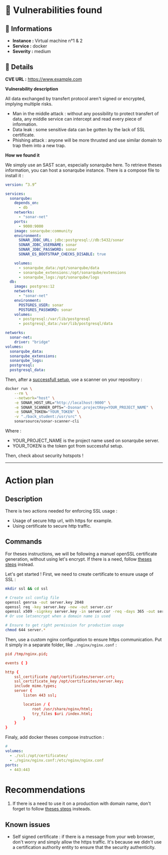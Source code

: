 # 🐛 Vulnerabilities found

## 📖 Informations

- **Instance :** Virtual machine n°1 & 2
- **Service :** docker
- **Severity :** medium

## 🔎 Details

**CVE URL :** https://www.example.com

**Vulnerability description**

All data exchanged by transfert protocol aren't signed or encrypted, implying multiple risks.

- Man in the middle attack : without any possibility to protect transfert of data, any middle service can intercept and read every piece of information.
- Data leak : some sensitive data can be gotten by the lack of SSL certificate.
- Phishing attack : anyone will be more thrusted and use similar domain to trap them into a new trap.

**How we found it**

We simply use an SAST scan, especially sonarqube here.
To retrieve theses information, you can host a sonarqube instance. There is a compose file to install it :

```Yaml
version: “3.9”

services:
  sonarqube:
    depends_on:
      - db
    networks:
      - "sonar-net"
    ports:
      - 9000:9000
    image: sonarqube:community
    environment:
      SONAR_JDBC_URL: jdbc:postgresql://db:5432/sonar
      SONAR_JDBC_USERNAME: sonar
      SONAR_JDBC_PASSWORD: sonar
      SONAR_ES_BOOTSTRAP_CHECKS_DISABLE: true

    volumes:
      - sonarqube_data:/opt/sonarqube/data
      - sonarqube_extensions:/opt/sonarqube/extensions
      - sonarqube_logs:/opt/sonarqube/logs
  db:
    image: postgres:12
    networks:
      - "sonar-net"
    environment:
      POSTGRES_USER: sonar
      POSTGRES_PASSWORD: sonar
    volumes:
      - postgresql:/var/lib/postgresql
      - postgresql_data:/var/lib/postgresql/data

networks:
  sonar-net:
    driver: "bridge"
volumes:
  sonarqube_data:
  sonarqube_extensions:
  sonarqube_logs:
  postgresql:
  postgresql_data:

```

Then, after a [successfull setup](https://docs.sonarsource.com/sonarqube/latest/try-out-sonarqube/#analyzing-a-project), use a scanner on your repository :

```bash
docker run \
    --rm \
    --network="host" \
    -e SONAR_HOST_URL="http://localhost:9000" \
    -e SONAR_SCANNER_OPTS="-Dsonar.projectKey=YOUR_PROJECT_NAME" \
    -e SONAR_TOKEN="YOUR_TOKEN" \
    -v "./back_student:/usr/src" \
    sonarsource/sonar-scanner-cli
```

Where :

- YOUR_PROJECT_NAME is the project name used on sonarqube server.
- YOUR_TOKEN is the token got from successful setup.

Then, check about security hotspots !

---

# Action plan

## Description

There is two actions needed for enforcing SSL usage :

- Usage of secure http url, with https for example.
- Using certificate to secure http traffic.

## Commands

For theses instructions, we will be following a manuel openSSL certificate generation, without using let's encrypt. If there is a need, follow [theses steps](https://phoenixnap.com/kb/letsencrypt-docker) instead.

Let's get started !
First, we need to create certificate to ensure usage of SSL :

```bash
mkdir ssl && cd ssl

# Create ssl config file
openssl genrsa -out server.key 2048
openssl req -key server.key -new -out server.csr
openssl x509 -signkey server.key -in server.csr -req -days 365 -out server.crt
# Or use letsencrypt when a domain name is used

# Ensure to get right permission for production usage
chmod 644 server.*
```

Then, use a custom nginx configuration to ensure https communication. Put it simply in a separate folder, like `./nginx/nginx.conf` :

```conf
pid /tmp/nginx.pid;

events { }

http {
    ssl_certificate /opt/certificates/server.crt;
    ssl_certificate_key /opt/certificates/server.key;
    include mime.types;
    server {
        listen 443 ssl;

        location / {
            root /usr/share/nginx/html;
            try_files $uri /index.html;
        }
    }
}
```

Finaly, add docker theses compose instruction :

```yml
#
volumes:
  - ./ssl:/opt/certificates/
  - ./nginx/nginx.conf:/etc/nginx/nginx.conf
ports:
  - 443:443
```

# Recommendations

1. If there is a need to use it on a production with domain name, don't forget to follow [theses steps](https://phoenixnap.com/kb/letsencrypt-docker) insteads.

## Known issues

- Self signed certificate : if there is a message from your web browser, don't worry and simply allow the https traffic. It's because we didn't use a certification authority entity to ensure that the security authenticity.
